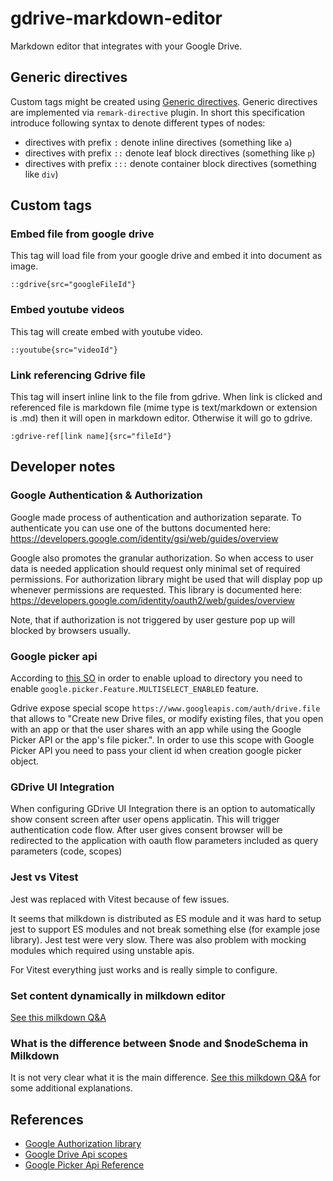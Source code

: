 # gdrive-markdown-editor

Markdown editor that integrates with your Google Drive.

## Generic directives

Custom tags might be created using [Generic directives](https://talk.commonmark.org/t/generic-directives-plugins-syntax/444). Generic directives are implemented via `remark-directive` plugin.
In short this specification introduce following syntax to denote different types of nodes:
  * directives with prefix `:` denote inline directives (something like `a`)
  * directives with prefix `::` denote leaf block directives (something like `p`)
  * directives with prefix `:::` denote container block directives (something like `div`)

## Custom tags

### Embed file from google drive 

This tag will load file from your google drive and embed it into document as image.

```
::gdrive{src="googleFileId"}
```


### Embed youtube videos

This tag will create embed with youtube video.

```
::youtube{src="videoId"}
```

### Link referencing Gdrive file

This tag will insert inline link to the file from gdrive. When link is clicked and referenced file is markdown file (mime type is text/markdown or extension is .md) then it will open in markdown editor. Otherwise it will go to gdrive.

```
:gdrive-ref[link name]{src="fileId"}
```

## Developer notes

### Google Authentication & Authorization

Google made process of authentication and authorization separate. To authenticate you can use one of the buttons documented here: https://developers.google.com/identity/gsi/web/guides/overview

Google also promotes the granular authorization. So when access to user data is needed application should request only minimal set of required permissions. For authorization library might be used that will display pop up whenever permissions are requested. This library is documented here: https://developers.google.com/identity/oauth2/web/guides/overview

Note, that if authorization is not triggered by user gesture pop up will blocked by browsers usually.

### Google picker api

According to [this SO](https://stackoverflow.com/questions/11680429/using-google-picker-to-upload-files-to-google-drive-and-place-in-specific-folder) in order to enable upload to directory you need to enable `google.picker.Feature.MULTISELECT_ENABLED` feature.

Gdrive expose special scope `https://www.googleapis.com/auth/drive.file` that allows to "Create new Drive files, or modify existing files, that you open with an app or that the user shares with an app while using the Google Picker API or the app's file picker.". In order to use this scope with Google Picker API you need to pass your client id when creation google picker object.

### GDrive UI Integration

When configuring GDrive UI Integration there is an option to automatically show consent screen after user opens applicatin. This will trigger authentication code flow. After user gives consent browser will be redirected to the application with oauth flow parameters included as query parameters (code, scopes)

### Jest vs Vitest

Jest was replaced with Vitest because of few issues.

It seems that milkdown is distributed as ES module and it was hard to setup jest to support ES modules and not break something else (for example jose library). Jest test were very slow. There was also problem with mocking modules which required using unstable apis.

For Vitest everything just works and is really simple to configure.

### Set content dynamically in milkdown editor

[See this milkdown Q&A](https://github.com/orgs/Milkdown/discussions/131)

### What is the difference between $node and $nodeSchema in Milkdown

It is not very clear what it is the main difference. [See this milkdown Q&A](https://github.com/orgs/Milkdown/discussions/1152) for some additional explanations.

## References

* [Google Authorization library](https://developers.google.com/identity/oauth2/web/guides/overview?hl=en)
* [Google Drive Api scopes](https://developers.google.com/drive/api/guides/api-specific-auth)
* [Google Picker Api Reference](https://developers.google.com/drive/picker/reference#DocsUploadView)
